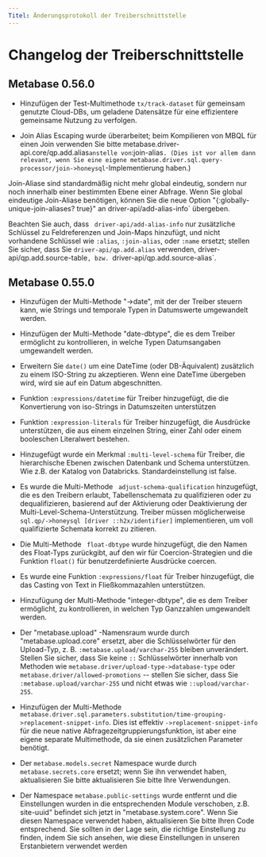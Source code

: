 ```yaml
---
Titel: Änderungsprotokoll der Treiberschnittstelle
---
```



# Changelog der Treiberschnittstelle


## Metabase 0.56.0


- Hinzufügen der Test-Multimethode `tx/track-dataset` für gemeinsam genutzte Cloud-DBs, um geladene Datensätze für eine effizientere gemeinsame Nutzung zu verfolgen.


- Join Alias Escaping wurde überarbeitet; beim Kompilieren von MBQL für einen Join verwenden Sie bitte
metabase.driver-api.core/qp.add.alias` anstelle von `:join-alias`. (Dies ist vor allem dann relevant, wenn Sie eine eigene
metabase.driver.sql.query-processor/join->honeysql`-Implementierung haben.)


Join-Aliase sind standardmäßig nicht mehr global eindeutig, sondern nur noch innerhalb einer bestimmten Ebene einer Abfrage. Wenn Sie
global eindeutige Join-Aliase benötigen, können Sie die neue Option "{:globally-unique-join-aliases? true}" an
driver-api/add-alias-info` übergeben.


Beachten Sie auch, dass ` driver-api/add-alias-info` nur zusätzliche Schlüssel zu Feldreferenzen und Join-Maps hinzufügt, und nicht
vorhandene Schlüssel wie `:alias`, `:join-alias`, oder `:name` ersetzt; stellen Sie sicher, dass Sie `driver-api/qp.add.alias` verwenden,
driver-api/qp.add.source-table`, bzw. `driver-api/qp.add.source-alias`.


## Metabase 0.55.0


- Hinzufügen der Multi-Methode "->date", mit der der Treiber steuern kann, wie Strings und temporale Typen in Datumswerte umgewandelt werden.


- Hinzufügen der Multi-Methode "date-dbtype", die es dem Treiber ermöglicht zu kontrollieren, in welche Typen Datumsangaben umgewandelt werden.


- Erweitern Sie `date()` um eine DateTime (oder DB-Äquivalent) zusätzlich zu einem ISO-String zu akzeptieren. Wenn eine DateTime übergeben wird, wird sie auf ein Datum abgeschnitten.


- Funktion `:expressions/datetime` für Treiber hinzugefügt, die die Konvertierung von iso-Strings in Datumszeiten unterstützen


- Funktion `:expression-literals` für Treiber hinzugefügt, die Ausdrücke unterstützen, die aus einem einzelnen String, einer Zahl oder einem booleschen Literalwert bestehen.


- Hinzugefügt wurde ein Merkmal `:multi-level-schema` für Treiber, die hierarchische Ebenen zwischen Datenbank und Schema unterstützen. Wie z.B. der Katalog von Databricks. Standardeinstellung ist false.


- Es wurde die Multi-Methode ` adjust-schema-qualification` hinzugefügt, die es den Treibern erlaubt, Tabellenschemata zu qualifizieren oder zu dequalifizieren, basierend auf der Aktivierung oder Deaktivierung der Multi-Level-Schema-Unterstützung. Treiber müssen möglicherweise `sql.qp/->honeysql [driver ::h2x/identifier]` implementieren, um voll qualifizierte Schemata korrekt zu zitieren.


- Die Multi-Methode ` float-dbtype` wurde hinzugefügt, die den Namen des Float-Typs zurückgibt, auf den wir für Coercion-Strategien und die Funktion `float()` für benutzerdefinierte Ausdrücke coercen.


- Es wurde eine Funktion `:expressions/float` für Treiber hinzugefügt, die das Casting von Text in Fließkommazahlen unterstützen.


- Hinzufügung der Multi-Methode "integer-dbtype", die es dem Treiber ermöglicht, zu kontrollieren, in welchen Typ Ganzzahlen umgewandelt werden.


- Der "metabase.upload" -Namensraum wurde durch "metabase.upload.core" ersetzt, aber die Schlüsselwörter für den Upload-Typ, z. B.
`:metabase.upload/varchar-255` bleiben unverändert. Stellen Sie sicher, dass Sie keine `::` Schlüsselwörter innerhalb von Methoden wie
`metabase.driver/upload-type->database-type` oder `metabase.driver/allowed-promotions` -- stellen Sie sicher, dass Sie
`:metabase.upload/varchar-255` und nicht etwas wie `::upload/varchar-255`.


- Hinzufügen der Multi-Methode `metabase.driver.sql.parameters.substitution/time-grouping->replacement-snippet-info`. Dies ist effektiv `->replacement-snippet-info` für die neue native Abfragezeitgruppierungsfunktion, ist aber eine eigene separate Multimethode, da sie einen zusätzlichen Parameter benötigt.
- Der `metabase.models.secret` Namespace wurde durch `metabase.secrets.core` ersetzt; wenn Sie ihn verwendet haben, aktualisieren Sie bitte
aktualisieren Sie bitte Ihre Verwendungen.


- Der Namespace `metabase.public-settings` wurde entfernt und die Einstellungen wurden in die entsprechenden Module verschoben, z.B.
site-uuid" befindet sich jetzt in "metabase.system.core". Wenn Sie diesen Namespace verwendet haben, aktualisieren Sie bitte Ihren Code
entsprechend. Sie sollten in der Lage sein, die richtige Einstellung zu finden, indem Sie sich ansehen, wie diese Einstellungen in unseren Erstanbietern verwendet werden
